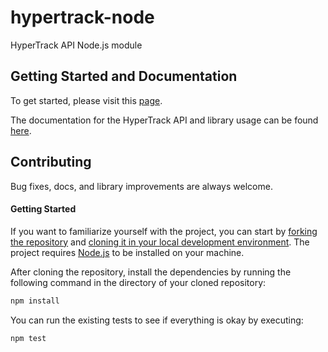 # hypertrack-node

HyperTrack API Node.js module

## Getting Started and Documentation

To get started, please visit this [page](https://docs.hypertrack.com/#references-helper-libraries-node-js-helper-library).

The documentation for the HyperTrack API and library usage can be found [here](https://docs.hypertrack.com/#references-apis).

## Contributing

Bug fixes, docs, and library improvements are always welcome. 

#### Getting Started

If you want to familiarize yourself with the project, you can start by [forking the repository](https://help.github.com/articles/fork-a-repo/) and [cloning it in your local development environment](https://help.github.com/articles/cloning-a-repository/). The project requires [Node.js](https://nodejs.org) to be installed on your machine.

After cloning the repository, install the dependencies by running the following command in the directory of your cloned repository:

```bash
npm install
```

You can run the existing tests to see if everything is okay by executing:

```bash
npm test
```
